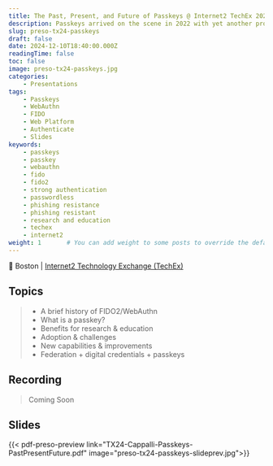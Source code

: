 ```yaml
---
title: The Past, Present, and Future of Passkeys @ Internet2 TechEx 2024
description: Passkeys arrived on the scene in 2022 with yet another promise of freeing us all from passwords. Have we actually made any progress on that goal? We'll dive into the journey to passkeys, how they work, the improvements to security and user experience, (hopefully!) clear up some misconceptions, and offer some reflection on pain points at global scale. We'll also take a look into the future with the intersection of passkeys, federation, and digital identity wallets.
slug: preso-tx24-passkeys
draft: false
date: 2024-12-10T18:40:00.000Z
readingTime: false
toc: false
image: preso-tx24-passkeys.jpg
categories:
    - Presentations
tags:
    - Passkeys
    - WebAuthn
    - FIDO
    - Web Platform
    - Authenticate
    - Slides
keywords: 
    - passkeys
    - passkey
    - webauthn
    - fido
    - fido2
    - strong authentication
    - passwordless
    - phishing resistance
    - phishing resistant
    - research and education
    - techex
    - internet2
weight: 1       # You can add weight to some posts to override the default sorting (date descending)
---
```


📍 Boston | [Internet2 Technology Exchange (TechEx)](https://na.eventscloud.com/website/69276/home/)

## Topics

> - A brief history of FIDO2/WebAuthn
> - What is a passkey?
> - Benefits for research & education
> - Adoption & challenges
> - New capabilities & improvements
> - Federation + digital credentials + passkeys

## Recording

> Coming Soon

## Slides

{{< pdf-preso-preview link="TX24-Cappalli-Passkeys-PastPresentFuture.pdf" image="preso-tx24-passkeys-slideprev.jpg">}}
